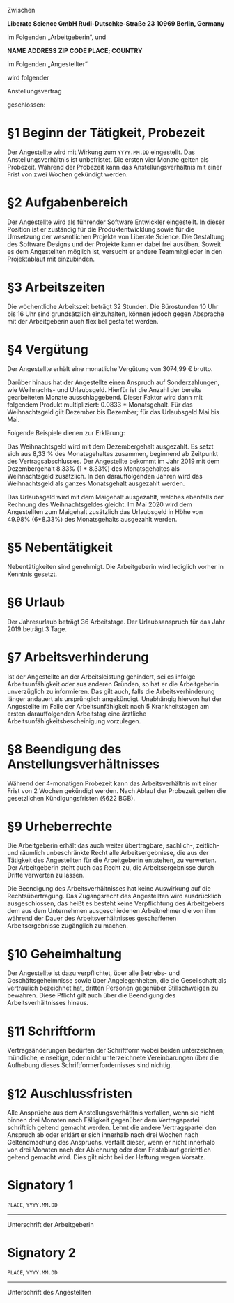 Zwischen

**Liberate Science GmbH**
**Rudi-Dutschke-Straße 23**
**10969 Berlin, Germany**

im Folgenden „Arbeitgeberin“, und

**NAME**
**ADDRESS**
**ZIP CODE PLACE; COUNTRY**

im Folgenden „Angestellter“

wird folgender

Anstellungsvertrag

geschlossen:

# &sect;1 Beginn der Tätigkeit, Probezeit

Der Angestellte wird mit Wirkung zum `YYYY.MM.DD` eingestellt. Das
Anstellungsverhältnis ist unbefristet. Die ersten vier Monate gelten
als Probezeit. Während der Probezeit kann das Anstellungsverhältnis
mit einer Frist von zwei Wochen gekündigt werden.

# &sect;2 Aufgabenbereich

Der Angestellte wird als führender Software Entwickler eingestellt. In dieser Position ist er zuständig für die Produktentwicklung sowie für die Umsetzung der wesentlichen Projekte von Liberate Science. Die Gestaltung des Software Designs und der Projekte kann er dabei frei ausüben. Soweit es dem Angestellten möglich ist, versucht er andere Teammitglieder in den Projektablauf mit einzubinden.

# &sect;3 Arbeitszeiten

Die wöchentliche Arbeitszeit beträgt 32 Stunden. Die Bürostunden 10 Uhr bis 16 Uhr sind grundsätzlich einzuhalten, können jedoch gegen Absprache mit der Arbeitgeberin auch flexibel gestaltet werden.

# &sect;4 Vergütung

Der Angestellte erhält eine monatliche Vergütung von 3074,99 € brutto.

Darüber hinaus hat der Angestellte einen Anspruch auf Sonderzahlungen, wie Weihnachts- und Urlaubsgeld. Hierfür ist die Anzahl der bereits gearbeiteten Monate ausschlaggebend. Dieser Faktor wird dann mit folgendem Produkt multipliziert: 0.0833 \* Monatsgehalt. Für das Weihnachtsgeld gilt Dezember bis Dezember; für das Urlaubsgeld Mai bis Mai.

Folgende Beispiele dienen zur Erklärung:

Das Weihnachtsgeld wird mit dem Dezembergehalt ausgezahlt. Es setzt sich aus 8,33 % des Monatsgehaltes zusammen, beginnend ab Zeitpunkt des Vertragsabschlusses. Der Angestellte bekommt im Jahr 2019 mit dem Dezembergehalt 8.33% (1 \* 8.33%) des Monatsgehaltes als Weihnachtsgeld zusätzlich. In den darauffolgenden Jahren wird das Weihnachtsgeld als ganzes Monatsgehalt ausgezahlt werden.

Das Urlaubsgeld wird mit dem Maigehalt ausgezahlt, welches ebenfalls der Rechnung des Weihnachtsgeldes gleicht. Im Mai 2020 wird dem Angestellten zum Maigehalt zusätzlich das Urlaubsgeld in Höhe von 49.98% (6\*8.33%) des Monatsgehalts ausgezahlt werden.

# &sect;5 Nebentätigkeit

Nebentätigkeiten sind genehmigt. Die Arbeitgeberin wird lediglich vorher in Kenntnis gesetzt.

# &sect;6 Urlaub

Der Jahresurlaub beträgt 36 Arbeitstage. Der Urlaubsanspruch für das Jahr 2019 beträgt 3 Tage.

# &sect;7 Arbeitsverhinderung

Ist der Angestellte an der Arbeitsleistung gehindert, sei es infolge Arbeitsunfähigkeit oder aus anderen Gründen, so hat er die Arbeitgeberin unverzüglich zu informieren. Das gilt auch, falls die Arbeitsverhinderung länger andauert als ursprünglich angekündigt. Unabhängig hiervon hat der Angestellte im Falle der Arbeitsunfähigkeit nach 5 Krankheitstagen am ersten darauffolgenden Arbeitstag eine ärztliche Arbeitsunfähigkeitsbescheinigung vorzulegen.

# &sect;8 Beendigung des Anstellungsverhältnisses

Während der 4-monatigen Probezeit kann das Arbeitsverhältnis mit einer Frist von 2 Wochen gekündigt werden. Nach Ablauf der Probezeit gelten die gesetzlichen Kündigungsfristen (§622 BGB).

# &sect;9 Urheberrechte

Die Arbeitgeberin erhält das auch weiter übertragbare, sachlich-, zeitlich- und räumlich unbeschränkte Recht alle Arbeitsergebnisse, die aus der Tätigkeit des Angestellten für die Arbeitgeberin entstehen, zu verwerten. Der Arbeitgeberin steht auch das Recht zu, die Arbeitsergebnisse durch Dritte verwerten zu lassen.

Die Beendigung des Arbeitsverhältnisses hat keine Auswirkung auf die Rechtsübertragung. Das Zugangsrecht des Angestellten wird ausdrücklich ausgeschlossen, das heißt es besteht keine Verpflichtung des Arbeitgebers dem aus dem Unternehmen ausgeschiedenen Arbeitnehmer die von ihm während der Dauer des Arbeitsverhältnisses geschaffenen Arbeitsergebnisse zugänglich zu machen.

# &sect;10 Geheimhaltung

Der Angestellte ist dazu verpflichtet, über alle Betriebs- und Geschäftsgeheimnisse sowie über Angelegenheiten, die die Gesellschaft als vertraulich bezeichnet hat, dritten Personen gegenüber Stillschweigen zu bewahren. Diese Pflicht gilt auch über die Beendigung des Arbeitsverhältnisses hinaus.

# &sect;11 Schriftform

Vertragsänderungen bedürfen der Schriftform wobei beiden unterzeichnen; mündliche, einseitige, oder nicht unterzeichnete Vereinbarungen über die Aufhebung dieses Schriftformerfordernisses sind nichtig.

# &sect;12 Auschlussfristen

Alle Ansprüche aus dem Anstellungsverhätltnis verfallen, wenn sie nicht binnen drei Monaten nach Fälligkeit gegenüber dem Vertragspartei schriftlich geltend gemacht werden. Lehnt die andere Vertragspartei den Anspruch ab oder erklärt er sich innerhalb nach drei Wochen nach Geltendmachung des Anspruchs, verfällt dieser, wenn er nicht innerhalb von drei Monaten nach der Ablehnung oder dem Fristablauf gerichtlich geltend gemacht wird. Dies gilt nicht bei der Haftung wegen Vorsatz.

# Signatory 1

`PLACE`, `YYYY.MM.DD`

---

Unterschrift der Arbeitgeberin

# Signatory 2

`PLACE`, `YYYY.MM.DD`

---

Unterschrift des Angestellten
